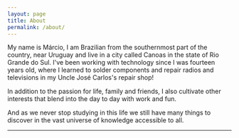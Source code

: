 ```yaml
---
layout: page
title: About
permalink: /about/
---
```


My name is Márcio, I am Brazilian from the southernmost part of the country, near Uruguay and live in a city called Canoas in the state of Rio Grande do Sul.
I've been working with technology since I was fourteen years old, where I learned to solder components and repair radios and televisions in my Uncle José Carlos's repair shop!

In addition to the passion for life, family and friends, I also cultivate other interests that blend into the day to day with work and fun.

And as we never stop studying in this life we still have many things to discover in the vast universe of knowledge accessible to all.

***
